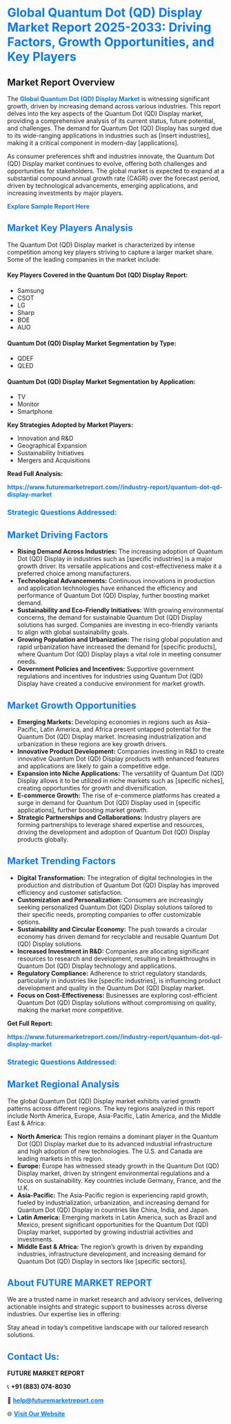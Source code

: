<h1 style="color: #007BFF;">Global Quantum Dot (QD) Display Market Report 2025-2033: Driving Factors, Growth Opportunities, and Key Players</h1>

<section id="overview">
<h2>Market Report Overview</h2>
<p>The <a href="https://www.futuremarketreport.com//industry-report/quantum-dot-qd-display-market" style="color: #007BFF; text-decoration: none;"><strong>Global Quantum Dot (QD) Display Market</strong></a> is witnessing significant growth, driven by increasing demand across various industries. This report delves into the key aspects of the Quantum Dot (QD) Display market, providing a comprehensive analysis of its current status, future potential, and challenges. The demand for Quantum Dot (QD) Display has surged due to its wide-ranging applications in industries such as [insert industries], making it a critical component in modern-day [applications].</p>
<p>As consumer preferences shift and industries innovate, the Quantum Dot (QD) Display market continues to evolve, offering both challenges and opportunities for stakeholders. The global market is expected to expand at a substantial compound annual growth rate (CAGR) over the forecast period, driven by technological advancements, emerging applications, and increasing investments by major players.</p>
</section>

<section id="overview">
<p><a href="https://www.futuremarketreport.com//request-sample/reportId=82538" style="color: #007BFF; text-decoration: none;"><strong>Explore Sample Report Here</strong></a></p>
</section>

<section id="key-players">
<h2 style="color: #007BFF;">Market Key Players Analysis</h2>
<p>The Quantum Dot (QD) Display market is characterized by intense competition among key players striving to capture a larger market share. Some of the leading companies in the market include:</p>
<h4>Key Players Covered in the Quantum Dot (QD) Display Report:</h4>
<ul><li>Samsung</li><li>CSOT</li><li>LG</li><li>Sharp</li><li>BOE</li><li>AUO</li></ul>
<h4>Quantum Dot (QD) Display Market Segmentation by Type:</h4>
<ul><li>QDEF</li><li>QLED</li></ul>

<h4>Quantum Dot (QD) Display Market Segmentation by Application:</h4>
<ul><li>TV</li><li>Monitor</li><li>Smartphone</li></ul>
<p><strong>Key Strategies Adopted by Market Players:</strong></p>
<ul>
<li>Innovation and R&D</li>
<li>Geographical Expansion</li>
<li>Sustainability Initiatives</li>
<li>Mergers and Acquisitions</li>
</ul>
</section>

<section>
<p><strong>Read Full Analysis: </strong></p><a href="https://www.futuremarketreport.com//industry-report/quantum-dot-qd-display-market" style="color: #007BFF; text-decoration: none;"><strong>https://www.futuremarketreport.com//industry-report/quantum-dot-qd-display-market</strong></a>
<h3 style="color: #007BFF;">Strategic Questions Addressed:</h3>
</section>

<section id="driving-factors">
<h2 style="color: #007BFF;">Market Driving Factors</h2>
<ul>
<li><strong>Rising Demand Across Industries:</strong> The increasing adoption of Quantum Dot (QD) Display in industries such as [specific industries] is a major growth driver. Its versatile applications and cost-effectiveness make it a preferred choice among manufacturers.</li>
<li><strong>Technological Advancements:</strong> Continuous innovations in production and application technologies have enhanced the efficiency and performance of Quantum Dot (QD) Display, further boosting market demand.</li>
<li><strong>Sustainability and Eco-Friendly Initiatives:</strong> With growing environmental concerns, the demand for sustainable Quantum Dot (QD) Display solutions has surged. Companies are investing in eco-friendly variants to align with global sustainability goals.</li>
<li><strong>Growing Population and Urbanization:</strong> The rising global population and rapid urbanization have increased the demand for [specific products], where Quantum Dot (QD) Display plays a vital role in meeting consumer needs.</li>
<li><strong>Government Policies and Incentives:</strong> Supportive government regulations and incentives for industries using Quantum Dot (QD) Display have created a conducive environment for market growth.</li>
</ul>
</section>

<section id="growth-opportunities">
<h2 style="color: #007BFF;">Market Growth Opportunities</h2>
<ul>
<li><strong>Emerging Markets:</strong> Developing economies in regions such as Asia-Pacific, Latin America, and Africa present untapped potential for the Quantum Dot (QD) Display market. Increasing industrialization and urbanization in these regions are key growth drivers.</li>
<li><strong>Innovative Product Development:</strong> Companies investing in R&D to create innovative Quantum Dot (QD) Display products with enhanced features and applications are likely to gain a competitive edge.</li>
<li><strong>Expansion into Niche Applications:</strong> The versatility of Quantum Dot (QD) Display allows it to be utilized in niche markets such as [specific niches], creating opportunities for growth and diversification.</li>
<li><strong>E-commerce Growth:</strong> The rise of e-commerce platforms has created a surge in demand for Quantum Dot (QD) Display used in [specific applications], further boosting market growth.</li>
<li><strong>Strategic Partnerships and Collaborations:</strong> Industry players are forming partnerships to leverage shared expertise and resources, driving the development and adoption of Quantum Dot (QD) Display products globally.</li>
</ul>
</section>

<section id="trending-factors">
<h2 style="color: #007BFF;">Market Trending Factors</h2>
<ul>
<li><strong>Digital Transformation:</strong> The integration of digital technologies in the production and distribution of Quantum Dot (QD) Display has improved efficiency and customer satisfaction.</li>
<li><strong>Customization and Personalization:</strong> Consumers are increasingly seeking personalized Quantum Dot (QD) Display solutions tailored to their specific needs, prompting companies to offer customizable options.</li>
<li><strong>Sustainability and Circular Economy:</strong> The push towards a circular economy has driven demand for recyclable and reusable Quantum Dot (QD) Display solutions.</li>
<li><strong>Increased Investment in R&D:</strong> Companies are allocating significant resources to research and development, resulting in breakthroughs in Quantum Dot (QD) Display technology and applications.</li>
<li><strong>Regulatory Compliance:</strong> Adherence to strict regulatory standards, particularly in industries like [specific industries], is influencing product development and quality in the Quantum Dot (QD) Display market.</li>
<li><strong>Focus on Cost-Effectiveness:</strong> Businesses are exploring cost-efficient Quantum Dot (QD) Display solutions without compromising on quality, making the market more competitive.</li>
</ul>
</section>

<section>
<p><strong>Get Full Report: </strong></p><a href="https://www.futuremarketreport.com//industry-report/quantum-dot-qd-display-market" style="color: #007BFF; text-decoration: none;"><strong>https://www.futuremarketreport.com//industry-report/quantum-dot-qd-display-market</strong></a>
<h3 style="color: #007BFF;">Strategic Questions Addressed:</h3>
</section>


<section id="regional-analysis">
<h2 style="color: #007BFF;">Market Regional Analysis</h2>
<p>The global Quantum Dot (QD) Display market exhibits varied growth patterns across different regions. The key regions analyzed in this report include North America, Europe, Asia-Pacific, Latin America, and the Middle East & Africa:</p>
<ul>
<li><strong>North America:</strong> This region remains a dominant player in the Quantum Dot (QD) Display market due to its advanced industrial infrastructure and high adoption of new technologies. The U.S. and Canada are leading markets in this region.</li>
<li><strong>Europe:</strong> Europe has witnessed steady growth in the Quantum Dot (QD) Display market, driven by stringent environmental regulations and a focus on sustainability. Key countries include Germany, France, and the U.K.</li>
<li><strong>Asia-Pacific:</strong> The Asia-Pacific region is experiencing rapid growth, fueled by industrialization, urbanization, and increasing demand for Quantum Dot (QD) Display in countries like China, India, and Japan.</li>
<li><strong>Latin America:</strong> Emerging markets in Latin America, such as Brazil and Mexico, present significant opportunities for the Quantum Dot (QD) Display market, supported by growing industrial activities and investments.</li>
<li><strong>Middle East & Africa:</strong> The region’s growth is driven by expanding industries, infrastructure development, and increasing demand for Quantum Dot (QD) Display in sectors like [specific sectors].</li>
</ul>
</section>

<footer>
<h2 style="color: #007BFF;">About FUTURE MARKET REPORT</h2>
<p>We are a trusted name in market research and advisory services, delivering actionable insights and strategic support to businesses across diverse industries. Our expertise lies in offering:</p>

<p>Stay ahead in today’s competitive landscape with our tailored research solutions.</p>

<h2 style="color: #007BFF;">Contact Us:</h2>
<p><strong>FUTURE MARKET REPORT</strong></p>
<p>📞 <strong>+91 (883) 074-8030</strong></p>
<p>📧 <strong><a href="mailto:help@futuremarketreport.com" style="color: #007BFF;">help@futuremarketreport.com</a></strong></p>
<p>🌐 <strong><a href="https://www.futuremarketreport.com/" style="color: #007BFF;">Visit Our Website</a></strong></p>
</footer>
